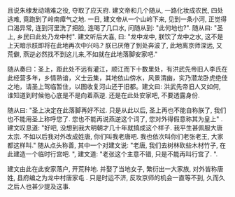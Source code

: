 且说朱棣发动靖难之役, 夺取了应天府.  建文帝和几个随从, 一路化妆成农民, 四处逃难, 竟跑到了岭南瘴气之地. 一日, 建文帝从一个山岭下来, 见到一条小河, 正觉得口渴异常, 连到河里洗了把脸, 连喝了几口水, 问随从到: "此何地也?". 随从曰: "圣上, 乡民曰此处乃龙中村". 建文听后大喜, 曰: "龙中龙中, 朕饮了龙中之水, 这不是上天暗示朕即将在此地再次中兴吗.?  朕已厌倦了到处奔波了, 此地离京师深远,  又荒僻, 燕逆必然找不到这儿来,不如就在此地落脚安家吧."

随从奏曰：圣上，距此处不远有灌江，顺江而下十数里处，有洪武先帝旧人李氏在此经营多年，乡情熟谙，义士云集，其地依山傍水，风景清幽，实乃潜龙卧虎绝佳之地，请圣上驾临暂住，以图收复河山还于旧都。建文曰: 洪武先帝旧人又如何, 谁知道到时候他心底是不是向着燕逆.  还是在此处安家吧, 不要透露身份.

随从曰: "圣上决定在此落脚再好不过. 只是从此以后, 圣上再也不能自称朕了, 我们也不能用圣上称呼您了. 您也不能再说燕逆这个词了, 您对外得假意称其为皇上" . 建文叹息道: "好吧, 没想到我大明朝才几十年就搞成这个样子. 我平生甚佩服大唐太宗. 不如以后我对外改成姓唐, 你们叫我老唐吧. 我也依次叫你们老张老王, 大家都这样叫."  随从点头称善,  其中一个对建文说: "老唐, 我们去树林砍些木材竹子, 在此建造一个临时行宫吧. ",  建文道: "老张这个主意不错, 只是不能再叫行宫了. ".

建文由此在此安家落户, 开荒种地. 并娶了当地女子, 繁衍出一大家族, 对外皆称唐姓, 县府编之为龙中村唐家屯 . 只是时运不济, 反攻京师的机会一直等不到, 久而久之后人也甚少提及这事.
